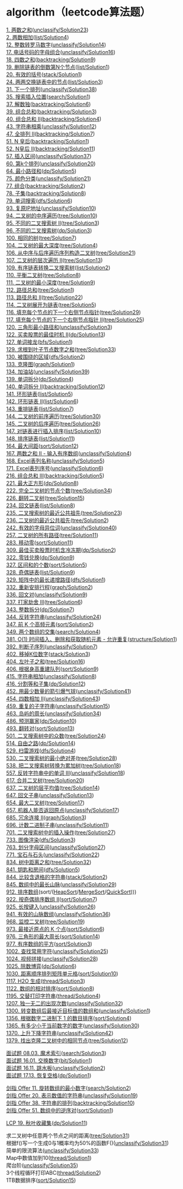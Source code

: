 # algorithm（leetcode算法题）
[1. 两数之和](https://leetcode-cn.com/problems/two-sum)([unclassify/Solution23](https://github.com/trcatgithub/algorithm/blob/master/src/main/java/unclassify/Solution23.java))  
[2. 两数相加](https://leetcode-cn.com/problems/add-two-numbers)([list/Solution4](https://github.com/trcatgithub/algorithm/blob/master/src/main/java/list/Solution4.java))  
[12. 整数转罗马数字](https://leetcode-cn.com/problems/integer-to-roman)([unclassify/Solution14](https://github.com/trcatgithub/algorithm/blob/master/src/main/java/unclassify/Solution14.java))  
[17. 电话号码的字母组合](https://leetcode-cn.com/problems/letter-combinations-of-a-phone-number)([unclassify/Solution16](https://github.com/trcatgithub/algorithm/blob/master/src/main/java/unclassify/Solution16.java))  
[18. 四数之和](https://leetcode-cn.com/problems/4sum)([backtracking/Solution9](https://github.com/trcatgithub/algorithm/blob/master/src/main/java/backtracking/Solution9.java))  
[19. 删除链表的倒数第N个节点](https://leetcode-cn.com/problems/remove-nth-node-from-end-of-list)([list/Solution1](https://github.com/trcatgithub/algorithm/blob/master/src/main/java/list/Solution1.java))  
[20. 有效的括号](https://leetcode-cn.com/problems/valid-parentheses)([stack/Solution1](https://github.com/trcatgithub/algorithm/blob/master/src/main/java/stack/Solution1.java))  
[24. 两两交换链表中的节点](https://leetcode-cn.com/problems/swap-nodes-in-pairs)([list/Solution3](https://github.com/trcatgithub/algorithm/blob/master/src/main/java/list/Solution3.java))  
[31. 下一个排列](https://leetcode-cn.com/problems/next-permutation)([unclassify/Solution38](https://github.com/trcatgithub/algorithm/blob/master/src/main/java/unclassify/Solution38.java))  
[35. 搜索插入位置](https://leetcode-cn.com/problems/search-insert-position)([search/Solution1](https://github.com/trcatgithub/algorithm/blob/master/src/main/java/search/Solution1.java))  
[37. 解数独](https://leetcode-cn.com/problems/sudoku-solver)([backtracking/Solution6](https://github.com/trcatgithub/algorithm/blob/master/src/main/java/backtracking/Solution6.java))  
[39. 组合总和](https://leetcode-cn.com/problems/combination-sum)([backtracking/Solution3](https://github.com/trcatgithub/algorithm/blob/master/src/main/java/backtracking/Solution3.java))  
[40. 组合总和 II](https://leetcode-cn.com/problems/combination-sum-ii)([backtracking/Solution4](https://github.com/trcatgithub/algorithm/blob/master/src/main/java/backtracking/Solution4.java))  
[43. 字符串相乘](https://leetcode-cn.com/problems/multiply-strings)([unclassify/Solution12](https://github.com/trcatgithub/algorithm/blob/master/src/main/java/unclassify/Solution12.java))  
[47. 全排列 II](https://leetcode-cn.com/problems/permutations-ii)([backtracking/Solution7](https://github.com/trcatgithub/algorithm/blob/master/src/main/java/backtracking/Solution7.java))  
[51. N 皇后](https://leetcode-cn.com/problems/n-queens)([backtracking/Solution1](https://github.com/trcatgithub/algorithm/blob/master/src/main/java/backtracking/Solution1.java))  
[52. N皇后 II](https://leetcode-cn.com/problems/n-queens-ii)([backtracking/Solution11](https://github.com/trcatgithub/algorithm/blob/master/src/main/java/backtracking/Solution11.java))  
[57. 插入区间](https://leetcode-cn.com/problems/insert-interval)([unclassify/Solution37](https://github.com/trcatgithub/algorithm/blob/master/src/main/java/unclassify/Solution37.java))   
[60. 第k个排列](https://leetcode-cn.com/problems/permutation-sequence)([unclassify/Solution20](https://github.com/trcatgithub/algorithm/blob/master/src/main/java/unclassify/Solution20.java))   
[64. 最小路径和](https://leetcode-cn.com/problems/minimum-path-sum)([dp/Solution5](https://github.com/trcatgithub/algorithm/blob/master/src/main/java/dp/Solution5.java))  
[75. 颜色分类](https://leetcode-cn.com/problems/sort-colors)([unclassify/Solution21](https://github.com/trcatgithub/algorithm/blob/master/src/main/java/unclassify/Solution21.java))   
[77. 组合](https://leetcode-cn.com/problems/combinations)([backtracking/Solution2](https://github.com/trcatgithub/algorithm/blob/master/src/main/java/backtracking/Solution2.java))  \
[78. 子集](https://leetcode-cn.com/problems/subsets)([backtracking/Solution8](https://github.com/trcatgithub/algorithm/blob/master/src/main/java/backtracking/Solution8.java))  
[79. 单词搜索](https://leetcode-cn.com/problems/word-search)([dfs/Solution6](https://github.com/trcatgithub/algorithm/blob/master/src/main/java/dfs/Solution6.java))  \
[93. 复原IP地址](https://leetcode-cn.com/problems/restore-ip-addresses)([unclassify/Solution10](https://github.com/trcatgithub/algorithm/blob/master/src/main/java/unclassify/Solution10.java))  
[94. 二叉树的中序遍历](https://leetcode-cn.com/problems/binary-tree-inorder-traversal)([tree/Solution10](https://github.com/trcatgithub/algorithm/blob/master/src/main/java/tree/Solution10.java))  
[95. 不同的二叉搜索树 II](https://leetcode-cn.com/problems/unique-binary-search-trees-ii)([tree/Solution3](https://github.com/trcatgithub/algorithm/blob/master/src/main/java/tree/Solution3.java))  
[96. 不同的二叉搜索树](https://leetcode-cn.com/problems/unique-binary-search-trees)([dp/Solution3](https://github.com/trcatgithub/algorithm/blob/master/src/main/java/dp/Solution3.java))  
[100. 相同的树](https://leetcode-cn.com/problems/same-tree)([tree/Solution7](https://github.com/trcatgithub/algorithm/blob/master/src/main/java/tree/Solution7.java))  
[104. 二叉树的最大深度](https://leetcode-cn.com/problems/maximum-depth-of-binary-tree)([tree/Solution4](https://github.com/trcatgithub/algorithm/blob/master/src/main/java/tree/Solution4.java))  
[106. 从中序与后序遍历序列构造二叉树](https://leetcode-cn.com/problems/construct-binary-tree-from-inorder-and-postorder-traversal)([tree/Solution21](https://github.com/trcatgithub/algorithm/blob/master/src/main/java/tree/Solution21.java))  
[107. 二叉树的层次遍历 II](https://leetcode-cn.com/problems/binary-tree-level-order-traversal-ii)([tree/Solution13](https://github.com/trcatgithub/algorithm/blob/master/src/main/java/tree/Solution13.java))  
[109. 有序链表转换二叉搜索树](https://leetcode-cn.com/problems/convert-sorted-list-to-binary-search-tree)([list/Solution2](https://github.com/trcatgithub/algorithm/blob/master/src/main/java/list/Solution2.java))  
[110. 平衡二叉树](https://leetcode-cn.com/problems/balanced-binary-tree)([tree/Solution8](https://github.com/trcatgithub/algorithm/blob/master/src/main/java/tree/Solution8.java))  
[111. 二叉树的最小深度](https://leetcode-cn.com/problems/minimum-depth-of-binary-tree)([tree/Solution9](https://github.com/trcatgithub/algorithm/blob/master/src/main/java/tree/Solution9.java))  
[112. 路径总和](https://leetcode-cn.com/problems/path-sum/submissions)([tree/Solution1](https://github.com/trcatgithub/algorithm/blob/master/src/main/java/tree/Solution1.java))  
[113. 路径总和 II](https://leetcode-cn.com/problems/path-sum-ii)([tree/Solution22](https://github.com/trcatgithub/algorithm/blob/master/src/main/java/tree/Solution22.java))  
[114. 二叉树展开为链表](https://leetcode-cn.com/problems/flatten-binary-tree-to-linked-list)([tree/Solution5](https://github.com/trcatgithub/algorithm/blob/master/src/main/java/tree/Solution5.java))  
[116. 填充每个节点的下一个右侧节点指针](https://leetcode-cn.com/problems/populating-next-right-pointers-in-each-node)([tree/Solution29](https://github.com/trcatgithub/algorithm/blob/master/src/main/java/tree/Solution29.java))  
[117. 填充每个节点的下一个右侧节点指针 II](https://leetcode-cn.com/problems/populating-next-right-pointers-in-each-node-ii)([tree/Solution25](https://github.com/trcatgithub/algorithm/blob/master/src/main/java/tree/Solution25.java))  
[120. 三角形最小路径和](https://leetcode-cn.com/problems/triangle)([unclassify/Solution3](https://github.com/trcatgithub/algorithm/blob/master/src/main/java/unclassify/Solution3.java))  
[122. 买卖股票的最佳时机 II](https://leetcode-cn.com/problems/best-time-to-buy-and-sell-stock-ii)([dp/Solution13](https://github.com/trcatgithub/algorithm/blob/master/src/main/java/dp/Solution13.java))  
[127. 单词接龙](https://leetcode-cn.com/problems/word-ladder)([bfs/Solution1](https://github.com/trcatgithub/algorithm/blob/master/src/main/java/bfs/Solution1.java))  
[129. 求根到叶子节点数字之和](https://leetcode-cn.com/problems/sum-root-to-leaf-numbers)([tree/Solution33](https://github.com/trcatgithub/algorithm/blob/master/src/main/java/tree/Solution33.java))  
[130. 被围绕的区域](https://leetcode-cn.com/problems/surrounded-regions)([dfs/Solution2](https://github.com/trcatgithub/algorithm/blob/master/src/main/java/dfs/Solution2.java))  
[133. 克隆图](https://leetcode-cn.com/problems/clone-graph)([graph/Solution1](https://github.com/trcatgithub/algorithm/blob/master/src/main/java/graph/Solution1.java))  
[134. 加油站](https://leetcode-cn.com/problems/gas-station)([unclassify/Solution39](https://github.com/trcatgithub/algorithm/blob/master/src/main/java/unclassify/Solution39.java))  
[139. 单词拆分](https://leetcode-cn.com/problems/word-break)([dp/Solution4](https://github.com/trcatgithub/algorithm/blob/master/src/main/java/dp/Solution4.java))  
[140. 单词拆分 II](https://leetcode-cn.com/problems/word-break-ii)([backtracking/Solution12](https://github.com/trcatgithub/algorithm/blob/master/src/main/java/backtracking/Solution12.java))  
[141. 环形链表](https://leetcode-cn.com/problems/linked-list-cycle)([list/Solution5](https://github.com/trcatgithub/algorithm/blob/master/src/main/java/list/Solution5.java))  
[142. 环形链表 II](https://leetcode-cn.com/problems/linked-list-cycle-ii)([list/Solution6](https://github.com/trcatgithub/algorithm/blob/master/src/main/java/list/Solution6.java))  
[143. 重排链表](https://leetcode-cn.com/problems/reorder-list)([list/Solution7](https://github.com/trcatgithub/algorithm/blob/master/src/main/java/list/Solution7.java))  
[144. 二叉树的前序遍历](https://leetcode-cn.com/problems/binary-tree-preorder-traversal)([tree/Solution30](https://github.com/trcatgithub/algorithm/blob/master/src/main/java/tree/Solution30.java))  
[145. 二叉树的后序遍历](https://leetcode-cn.com/problems/binary-tree-postorder-traversal)([tree/Solution26](https://github.com/trcatgithub/algorithm/blob/master/src/main/java/tree/Solution26.java))  
[147. 对链表进行插入排序](https://leetcode-cn.com/problems/insertion-sort-list)([list/Solution10](https://github.com/trcatgithub/algorithm/blob/master/src/main/java/list/Solution10.java))  
[148. 排序链表](https://leetcode-cn.com/problems/sort-list)([list/Solution11](https://github.com/trcatgithub/algorithm/blob/master/src/main/java/list/Solution11.java))  
[164. 最大间距](https://leetcode-cn.com/problems/maximum-gap)([sort/Solution12](https://github.com/trcatgithub/algorithm/blob/master/src/main/java/sort/Solution12.java))  
[167. 两数之和 II - 输入有序数组](https://leetcode-cn.com/problems/two-sum-ii-input-array-is-sorted)([unclassify/Solution4](https://github.com/trcatgithub/algorithm/blob/master/src/main/java/unclassify/Solution4.java))  
[168. Excel表列名称](https://leetcode-cn.com/problems/excel-sheet-column-title)([unclassify/Solution5](https://github.com/trcatgithub/algorithm/blob/master/src/main/java/unclassify/Solution5.java))  
[171. Excel表列序号](https://leetcode-cn.com/problems/excel-sheet-column-number)([unclassify/Solution6](https://github.com/trcatgithub/algorithm/blob/master/src/main/java/unclassify/Solution6.java))  
[216. 组合总和 III](https://leetcode-cn.com/problems/combination-sum-iii)([backtracking/Solution5](https://github.com/trcatgithub/algorithm/blob/master/src/main/java/backtracking/Solution5.java))  
[221. 最大正方形](https://leetcode-cn.com/problems/maximal-square)([dp/Solution8](https://github.com/trcatgithub/algorithm/blob/master/src/main/java/dp/Solution8.java))  
[222. 完全二叉树的节点个数](https://leetcode-cn.com/problems/count-complete-tree-nodes)([tree/Solution34](https://github.com/trcatgithub/algorithm/blob/master/src/main/java/tree/Solution34.java))  
[226. 翻转二叉树](https://leetcode-cn.com/problems/invert-binary-tree)([tree/Solution15](https://github.com/trcatgithub/algorithm/blob/master/src/main/java/tree/Solution15.java))  
[234. 回文链表](https://leetcode-cn.com/problems/palindrome-linked-list)([list/Solution8](https://github.com/trcatgithub/algorithm/blob/master/src/main/java/list/Solution8.java))  
[235. 二叉搜索树的最近公共祖先](https://leetcode-cn.com/problems/lowest-common-ancestor-of-a-binary-search-tree)([tree/Solution23](https://github.com/trcatgithub/algorithm/blob/master/src/main/java/tree/Solution23.java))  
[236. 二叉树的最近公共祖先](https://leetcode-cn.com/problems/lowest-common-ancestor-of-a-binary-tree)([tree/Solution2](https://github.com/trcatgithub/algorithm/blob/master/src/main/java/tree/Solution2.java))  
[242. 有效的字母异位词](https://leetcode-cn.com/problems/valid-anagram)([unclassify/Solution40](https://github.com/trcatgithub/algorithm/blob/master/src/main/java/unclassify/Solution40.java))  
[257. 二叉树的所有路径](https://leetcode-cn.com/problems/binary-tree-paths)([tree/Solution11](https://github.com/trcatgithub/algorithm/blob/master/src/main/java/tree/Solution11.java))  
[283. 移动零](https://leetcode-cn.com/problems/move-zeroes)([sort/Solution11](https://github.com/trcatgithub/algorithm/blob/master/src/main/java/sort/Solution11.java))  
[309. 最佳买卖股票时机含冷冻期](https://leetcode-cn.com/problems/best-time-to-buy-and-sell-stock-with-cooldown)([dp/Solution2](https://github.com/trcatgithub/algorithm/blob/master/src/main/java/dp/Solution2.java))  
[322. 零钱兑换](https://leetcode-cn.com/problems/coin-change)([dp/Solution9](https://github.com/trcatgithub/algorithm/blob/master/src/main/java/dp/Solution9.java))  
[327. 区间和的个数](https://leetcode-cn.com/problems/count-of-range-sum)([sort/Solution5](https://github.com/trcatgithub/algorithm/blob/master/src/main/java/sort/Solution5.java))  
[328. 奇偶链表](https://leetcode-cn.com/problems/odd-even-linked-list)([list/Solution9](https://github.com/trcatgithub/algorithm/blob/master/src/main/java/list/Solution9.java))  
[329. 矩阵中的最长递增路径](https://leetcode-cn.com/problems/longest-increasing-path-in-a-matrix)([dfs/Solution1](https://github.com/trcatgithub/algorithm/blob/master/src/main/java/dfs/Solution1.java))  
[332. 重新安排行程](https://leetcode-cn.com/problems/reconstruct-itinerary)([graph/Solution2](https://github.com/trcatgithub/algorithm/blob/master/src/main/java/graph/Solution2.java))  
[336. 回文对](https://leetcode-cn.com/problems/palindrome-pairs)([unclassify/Solution9](https://github.com/trcatgithub/algorithm/blob/master/src/main/java/unclassify/Solution9.java))  
[337. 打家劫舍 III](https://leetcode-cn.com/problems/house-robber-iii)([tree/Solution6](https://github.com/trcatgithub/algorithm/blob/master/src/main/java/tree/Solution6.java))  
[343. 整数拆分](https://leetcode-cn.com/problems/integer-break)([dp/Solution7](https://github.com/trcatgithub/algorithm/blob/master/src/main/java/dp/Solution7.java))  
[344. 反转字符串](https://leetcode-cn.com/problems/reverse-string)([unclassify/Solution24](https://github.com/trcatgithub/algorithm/blob/master/src/main/java/unclassify/Solution24.java))  
[347. 前 K 个高频元素](https://leetcode-cn.com/problems/top-k-frequent-elements)([sort/Solution2](https://github.com/trcatgithub/algorithm/blob/master/src/main/java/sort/Solution2.java))  
[349. 两个数组的交集](https://leetcode-cn.com/problems/intersection-of-two-arrays)([search/Solution4](https://github.com/trcatgithub/algorithm/blob/master/src/main/java/search/Solution4.java))  
[381. O(1) 时间插入、删除和获取随机元素 - 允许重复](https://leetcode-cn.com/problems/insert-delete-getrandom-o1-duplicates-allowed)([structure/Solution1](https://github.com/trcatgithub/algorithm/blob/master/src/main/java/structure/Solution1.java))  
[392. 判断子序列](https://leetcode-cn.com/problems/is-subsequence)([unclassify/Solution7](https://github.com/trcatgithub/algorithm/blob/master/src/main/java/unclassify/Solution7.java))  
[402. 移掉K位数字](https://leetcode-cn.com/problems/remove-k-digits)([stack/Solution3](https://github.com/trcatgithub/algorithm/blob/master/src/main/java/stack/Solution3.java))  
[404. 左叶子之和](https://leetcode-cn.com/problems/sum-of-left-leaves)([tree/Solution16](https://github.com/trcatgithub/algorithm/blob/master/src/main/java/tree/Solution16.java))  
[406. 根据身高重建队列](https://leetcode-cn.com/problems/queue-reconstruction-by-height)([sort/Solution9](https://github.com/trcatgithub/algorithm/blob/master/src/main/java/sort/Solution9.java))  
[415. 字符串相加](https://leetcode-cn.com/problems/add-strings)([unclassify/Solution8](https://github.com/trcatgithub/algorithm/blob/master/src/main/java/unclassify/Solution8.java))  
[416. 分割等和子集](https://leetcode-cn.com/problems/partition-equal-subset-sum)([dp/Solution12](https://github.com/trcatgithub/algorithm/blob/master/src/main/java/dp/Solution12.java))  
[452. 用最少数量的箭引爆气球](https://leetcode-cn.com/problems/minimum-number-of-arrows-to-burst-balloons)([unclassify/Solution41](https://github.com/trcatgithub/algorithm/blob/master/src/main/java/unclassify/Solution41.java))  
[454. 四数相加 II](https://leetcode-cn.com/problems/4sum-ii)([unclassify/Solution43](https://github.com/trcatgithub/algorithm/blob/master/src/main/java/unclassify/Solution43.java))  
[459. 重复的子字符串](https://leetcode-cn.com/problems/repeated-substring-pattern)([unclassify/Solution15](https://github.com/trcatgithub/algorithm/blob/master/src/main/java/unclassify/Solution15.java))  
[463. 岛屿的周长](https://leetcode-cn.com/problems/island-perimeter)([unclassify/Solution34](https://github.com/trcatgithub/algorithm/blob/master/src/main/java/unclassify/Solution34.java))  
[486. 预测赢家](https://leetcode-cn.com/problems/repeated-substring-pattern)([dp/Solution10](https://github.com/trcatgithub/algorithm/blob/master/src/main/java/dp/Solution10.java))  
[493. 翻转对](https://leetcode-cn.com/problems/reverse-pairs)([sort/Solution13](https://github.com/trcatgithub/algorithm/blob/master/src/main/java/sort/Solution13.java))  
[501. 二叉搜索树中的众数](https://leetcode-cn.com/problems/find-mode-in-binary-search-tree)([tree/Solution24](https://github.com/trcatgithub/algorithm/blob/master/src/main/java/tree/Solution24.java))  
[514. 自由之路](https://leetcode-cn.com/problems/freedom-trail)([dp/Solution14](https://github.com/trcatgithub/algorithm/blob/master/src/main/java/dp/Solution14.java))  
[529. 扫雷游戏](https://leetcode-cn.com/problems/minesweeper)([dfs/Solution4](https://github.com/trcatgithub/algorithm/blob/master/src/main/java/dfs/Solution4.java))  
[530. 二叉搜索树的最小绝对差](https://leetcode-cn.com/problems/minimum-absolute-difference-in-bst)([tree/Solution28](https://github.com/trcatgithub/algorithm/blob/master/src/main/java/tree/Solution28.java))  
[538. 把二叉搜索树转换为累加树](https://leetcode-cn.com/problems/convert-bst-to-greater-tree)([tree/Solution18](https://github.com/trcatgithub/algorithm/blob/master/src/main/java/tree/Solution18.java))  
[557. 反转字符串中的单词 III](https://leetcode-cn.com/problems/reverse-words-in-a-string-iii)([unclassify/Solution18](https://github.com/trcatgithub/algorithm/blob/master/src/main/java/unclassify/Solution18.java))  
[617. 合并二叉树](https://leetcode-cn.com/problems/merge-two-binary-trees)([tree/Solution20](https://github.com/trcatgithub/algorithm/blob/master/src/main/java/tree/Solution20.java))  
[637. 二叉树的层平均值](https://leetcode-cn.com/problems/average-of-levels-in-binary-tree)([tree/Solution14](https://github.com/trcatgithub/algorithm/blob/master/src/main/java/tree/Solution14.java))  
[647. 回文子串](https://leetcode-cn.com/problems/palindromic-substrings)([unclassify/Solution13](https://github.com/trcatgithub/algorithm/blob/master/src/main/java/unclassify/Solution13.java))  
[654. 最大二叉树](https://leetcode-cn.com/problems/maximum-binary-tree)([tree/Solution17](https://github.com/trcatgithub/algorithm/blob/master/src/main/java/tree/Solution17.java))  
[657. 机器人能否返回原点](https://leetcode-cn.com/problems/robot-return-to-origin)([unclassify/Solution17](https://github.com/trcatgithub/algorithm/blob/master/src/main/java/unclassify/Solution17.java))  
[685. 冗余连接 II](https://leetcode-cn.com/problems/redundant-connection-ii)([graph/Solution3](https://github.com/trcatgithub/algorithm/blob/master/src/main/java/graph/Solution3.java))  
[696. 计数二进制子串](https://leetcode-cn.com/problems/count-binary-substrings)([unclassify/Solution11](https://github.com/trcatgithub/algorithm/blob/master/src/main/java/unclassify/Solution11.java))  
[701. 二叉搜索树中的插入操作](https://leetcode-cn.com/problems/insert-into-a-binary-search-tree)([tree/Solution27](https://github.com/trcatgithub/algorithm/blob/master/src/main/java/tree/Solution27.java))  
[733. 图像渲染](https://leetcode-cn.com/problems/flood-fill)([dfs/Solution3](https://github.com/trcatgithub/algorithm/blob/master/src/main/java/dfs/Solution3.java))  
[763. 划分字母区间](https://leetcode-cn.com/problems/partition-labels)([unclassify/Solution27](https://github.com/trcatgithub/algorithm/blob/master/src/main/java/unclassify/Solution27.java))  
[771. 宝石与石头](https://leetcode-cn.com/problems/jewels-and-stones)([unclassify/Solution22](https://github.com/trcatgithub/algorithm/blob/master/src/main/java/unclassify/Solution22.java))  
[834. 树中距离之和](https://leetcode-cn.com/problems/sum-of-distances-in-tree/)([tree/Solution32](https://github.com/trcatgithub/algorithm/blob/master/src/main/java/tree/Solution32.java))  
[841. 钥匙和房间](https://leetcode-cn.com/problems/flood-fill)([dfs/Solution5](https://github.com/trcatgithub/algorithm/blob/master/src/main/java/dfs/Solution5.java))  
[844. 比较含退格的字符串](https://leetcode-cn.com/problems/backspace-string-compare)([stack/Solution2](https://github.com/trcatgithub/algorithm/blob/master/src/main/java/stack/Solution2.java))  
[845. 数组中的最长山脉](https://leetcode-cn.com/problems/longest-mountain-in-array)([unclassify/Solution29](https://github.com/trcatgithub/algorithm/blob/master/src/main/java/unclassify/Solution29.java))  
[912. 排序数组](https://leetcode-cn.com/problems/sort-an-array)(sort/([HeapSort](https://github.com/trcatgithub/algorithm/blob/master/src/main/java/sort/HeapSort.java)/[MergeSort](https://github.com/trcatgithub/algorithm/blob/master/src/main/java/sort/MergeSort.java)/[QuickSort](https://github.com/trcatgithub/algorithm/blob/master/src/main/java/sort/QuickSort.java))))  
[922. 按奇偶排序数组 II](https://leetcode-cn.com/problems/sort-array-by-parity-ii)([sort/Solution7](https://github.com/trcatgithub/algorithm/blob/master/src/main/java/sort/Solution7.java))  
[925. 长按键入](https://leetcode-cn.com/problems/long-pressed-name)([unclassify/Solution26](https://github.com/trcatgithub/algorithm/blob/master/src/main/java/unclassify/Solution26.java))  
[941. 有效的山脉数组](https://leetcode-cn.com/problems/valid-mountain-array)([unclassify/Solution36](https://github.com/trcatgithub/algorithm/blob/master/src/main/java/unclassify/Solution36.java))  
[968. 监控二叉树](https://leetcode-cn.com/problems/binary-tree-cameras)([tree/Solution19](https://github.com/trcatgithub/algorithm/blob/master/src/main/java/tree/Solution19.java))  
[973. 最接近原点的 K 个点](https://leetcode-cn.com/problems/k-closest-points-to-origin)([sort/Solution6](https://github.com/trcatgithub/algorithm/blob/master/src/main/java/sort/Solution6.java))  
[976. 三角形的最大周长](https://leetcode-cn.com/problems/largest-perimeter-triangle)([sort/Solution14](https://github.com/trcatgithub/algorithm/blob/master/src/main/java/sort/Solution14.java))  
[977. 有序数组的平方](https://leetcode-cn.com/problems/squares-of-a-sorted-array)([sort/Solution3](https://github.com/trcatgithub/algorithm/blob/master/src/main/java/sort/Solution3.java))  
[1002. 查找常用字符](https://leetcode-cn.com/problems/find-common-characters)([unclassify/Solution25](https://github.com/trcatgithub/algorithm/blob/master/src/main/java/unclassify/Solution25.java))  
[1024. 视频拼接](https://leetcode-cn.com/problems/video-stitching)([unclassify/Solution28](https://github.com/trcatgithub/algorithm/blob/master/src/main/java/unclassify/Solution28.java))  
[1025. 除数博弈](https://leetcode-cn.com/problems/divisor-game)([dp/Solution6](https://github.com/trcatgithub/algorithm/blob/master/src/main/java/dp/Solution6.java))  
[1030. 距离顺序排列矩阵单元格](https://leetcode-cn.com/problems/matrix-cells-in-distance-order)([sort/Solution10](https://github.com/trcatgithub/algorithm/blob/master/src/main/java/sort/Solution10.java))  
[1117. H2O 生成](https://leetcode-cn.com/problems/building-h2o)([thread/Solution3](https://github.com/trcatgithub/algorithm/blob/master/src/main/java/thread/Solution3.java))  
[1122. 数组的相对排序](https://leetcode-cn.com/problems/relative-sort-array)([sort/Solution8](https://github.com/trcatgithub/algorithm/blob/master/src/main/java/sort/Solution8.java))  
[1195. 交替打印字符串](https://leetcode-cn.com/problems/fizz-buzz-multithreaded)([thread/Solution4](https://github.com/trcatgithub/algorithm/blob/master/src/main/java/thread/Solution4.java))  
[1207. 独一无二的出现次数](https://leetcode-cn.com/problems/unique-number-of-occurrences)([unclassify/Solution32](https://github.com/trcatgithub/algorithm/blob/master/src/main/java/unclassify/Solution32.java))  
[1300. 转变数组后最接近目标值的数组和](https://leetcode-cn.com/problems/sum-of-mutated-array-closest-to-target)([unclassify/Solution1](https://github.com/trcatgithub/algorithm/blob/master/src/main/java/unclassify/Solution1.java))  
[1356. 根据数字二进制下 1 的数目排序](https://leetcode-cn.com/problems/sort-integers-by-the-number-of-1-bits)([sort/Solution4](https://github.com/trcatgithub/algorithm/blob/master/src/main/java/sort/Solution4.java))  
[1365. 有多少小于当前数字的数字](https://leetcode-cn.com/problems/how-many-numbers-are-smaller-than-the-current-number)([unclassify/Solution30](https://github.com/trcatgithub/algorithm/blob/master/src/main/java/unclassify/Solution30.java))  
[1370. 上升下降字符串](https://leetcode-cn.com/problems/increasing-decreasing-string)([unclassify/Solution42](https://github.com/trcatgithub/algorithm/blob/master/src/main/java/unclassify/Solution42.java))  
[1379. 找出克隆二叉树中的相同节点](https://leetcode-cn.com/problems/find-a-corresponding-node-of-a-binary-tree-in-a-clone-of-that-tree)([tree/Solution12](https://github.com/trcatgithub/algorithm/blob/master/src/main/java/tree/Solution12.java))  

[面试题 08.03. 魔术索引](https://leetcode-cn.com/problems/magic-index-lcci)([search/Solution3](https://github.com/trcatgithub/algorithm/blob/master/src/main/java/search/Solution3.java))  
[面试题 16.01. 交换数字](https://leetcode-cn.com/problems/swap-numbers-lcci)([bit/Solution1](https://github.com/trcatgithub/algorithm/blob/master/src/main/java/bit/Solution1.java))  
[面试题 16.11. 跳水板](https://leetcode-cn.com/problems/diving-board-lcci)([unclassify/Solution2](https://github.com/trcatgithub/algorithm/blob/master/src/main/java/unclassify/Solution2.java))  
[面试题 17.13. 恢复空格](https://leetcode-cn.com/problems/re-space-lcci)([dp/Solution1](https://github.com/trcatgithub/algorithm/blob/master/src/main/java/dp/Solution1.java))  

[剑指 Offer 11. 旋转数组的最小数字](https://leetcode-cn.com/problems/xuan-zhuan-shu-zu-de-zui-xiao-shu-zi-lcof)([search/Solution2](https://github.com/trcatgithub/algorithm/blob/master/src/main/java/search/Solution2.java))  
[剑指 Offer 20. 表示数值的字符串](https://leetcode-cn.com/problems/biao-shi-shu-zhi-de-zi-fu-chuan-lcof)([unclassify/Solution19](https://github.com/trcatgithub/algorithm/blob/master/src/main/java/unclassify/Solution19.java))  
[剑指 Offer 38. 字符串的排列](https://leetcode-cn.com/problems/zi-fu-chuan-de-pai-lie-lcof)([backtracking/Solution10](https://github.com/trcatgithub/algorithm/blob/master/src/main/java/backtracking/Solution10.java))  
[剑指 Offer 51. 数组中的逆序对](https://leetcode-cn.com/problems/shu-zu-zhong-de-ni-xu-dui-lcof)([sort/Solution1](https://github.com/trcatgithub/algorithm/blob/master/src/main/java/sort/Solution1.java))  

[LCP 19. 秋叶收藏集](https://leetcode-cn.com/problems/UlBDOe)([dp/Solution11](https://github.com/trcatgithub/algorithm/blob/master/src/main/java/dp/Solution11.java))  

求二叉树中任意两个节点之间的距离([tree/Solution31](https://github.com/trcatgithub/algorithm/blob/master/src/main/java/tree/Solution31.java))  
根据f()写一个生成0与1概率均为50%的函数F()([unclassify/Solution31](https://github.com/trcatgithub/algorithm/blob/master/src/main/java/unclassify/Solution31.java))  
简单的限流算法([unclassify/Solution33](https://github.com/trcatgithub/algorithm/blob/master/src/main/java/unclassify/Solution33.java))  
Map中数值加到10([thread/Solution1](https://github.com/trcatgithub/algorithm/blob/master/src/main/java/thread/Solution1.java))  
爬台阶([unclassify/Solution35](https://github.com/trcatgithub/algorithm/blob/master/src/main/java/unclassify/Solution35.java))  
3个线程循环打印ABC([thread/Solution2](https://github.com/trcatgithub/algorithm/blob/master/src/main/java/thread/Solution2.java))  
1TB数据排序([sort/Solution15](https://github.com/trcatgithub/algorithm/blob/master/src/main/java/sort/Solution15.java))  